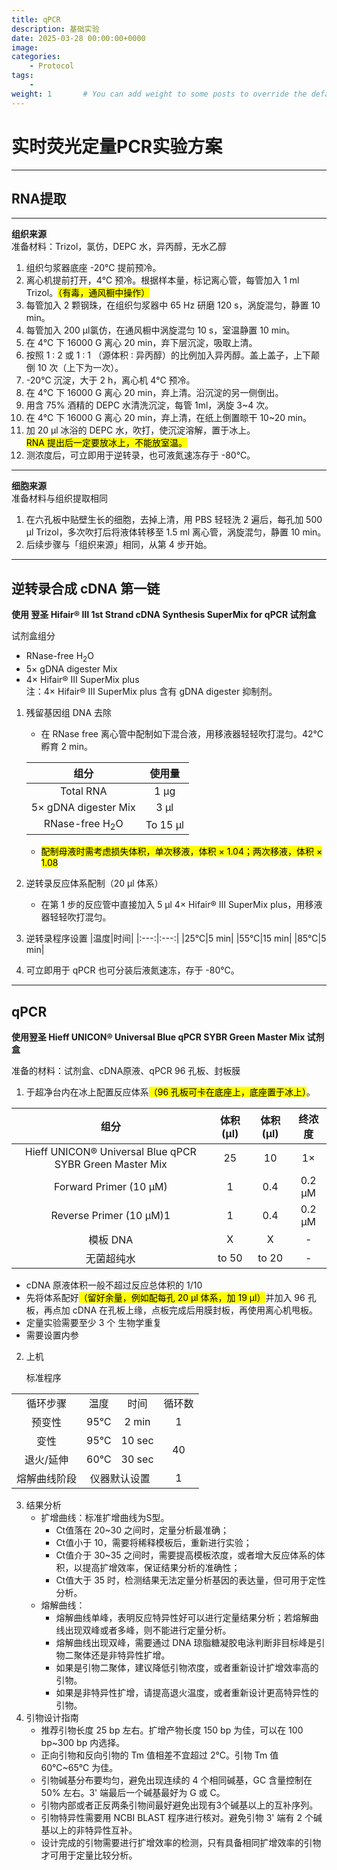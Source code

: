 ```yaml
---
title: qPCR
description: 基础实验
date: 2025-03-28 00:00:00+0000
image: 
categories:
    - Protocol
tags:
    - 
weight: 1       # You can add weight to some posts to override the default sorting (date descending)
---
```


# 实时荧光定量PCR实验方案  

---

## RNA提取

---

**组织来源**  
准备材料：Trizol，氯仿，DEPC 水，异丙醇，无水乙醇
1. 组织匀浆器底座 -20℃ 提前预冷。
2. 离心机提前打开，4℃ 预冷。根据样本量，标记离心管，每管加入 1 ml Trizol。<mark>（有毒，通风橱中操作）</mark>
3. 每管加入 2 颗钢珠，在组织匀浆器中 65 Hz 研磨 120 s，涡旋混匀，静置 10 min。
4. 每管加入 200 μl氯仿，在通风橱中涡旋混匀 10 s，室温静置 10 min。
5. 在 4℃ 下 16000 G 离心 20 min，弃下层沉淀，吸取上清。
6. 按照 1 ∶ 2 或  1 ∶ 1 （源体积 ∶ 异丙醇）的比例加入异丙醇。盖上盖子，上下颠倒 10 次（上下为一次）。
7. -20℃ 沉淀，大于 2 h，离心机 4℃ 预冷。
8. 在 4℃ 下 16000 G 离心 20 min，弃上清。沿沉淀的另一侧倒出。
9. 用含 75% 酒精的 DEPC 水清洗沉淀，每管 1ml，涡旋 3~4 次。
10. 在 4℃ 下 16000 G 离心 20 min，弃上清，在纸上倒置晾干 10~20 min。
11. 加 20 μl 冰浴的 DEPC 水，吹打，使沉淀溶解，置于冰上。  
    <mark>RNA 提出后一定要放冰上，不能放室温。</mark>
12. 测浓度后，可立即用于逆转录，也可液氮速冻存于 -80℃。
---

**细胞来源**  
准备材料与组织提取相同  
1. 在六孔板中贴壁生长的细胞，去掉上清，用 PBS 轻轻洗 2 遍后，每孔加 500 μl Trizol，多次吹打后将液体转移至 1.5 ml 离心管，涡旋混匀，静置 10 min。  
2. 后续步骤与「组织来源」相同，从第 4 步开始。

---

## 逆转录合成 cDNA 第一链  
**使用 翌圣 Hifair® Ⅲ 1st Strand cDNA Synthesis SuperMix for qPCR 试剂盒**  

试剂盒组分  
+ RNase-free H<sub>2</sub>O
+ 5× gDNA digester Mix
+ 4× Hifair® Ⅲ SuperMix plus   
注：4× Hifair® Ⅲ SuperMix plus 含有 gDNA digester 抑制剂。

1. 残留基因组 DNA 去除   
    + 在 RNase free 离心管中配制如下混合液，用移液器轻轻吹打混匀。42℃ 孵育 2 min。
  
    |组分|使用量|
    |:---:|:---:|
    |Total RNA|1 μg|
    |5× gDNA digester Mix|3 μl|
    |RNase-free H<sub>2</sub>O|To 15 μl|

    + <mark>配制母液时需考虑损失体积，单次移液，体积 × 1.04；两次移液，体积 × 1.08</mark>

2. 逆转录反应体系配制（20 μl 体系）  
   + 在第 1 步的反应管中直接加入 5 μl 4× Hifair® Ⅲ SuperMix plus，用移液器轻轻吹打混匀。
3. 逆转录程序设置
    |温度|时间|
    |:---:|:---:|
    |25℃|5 min|
    |55℃|15 min|
    |85℃|5 min|

4. 可立即用于 qPCR 也可分装后液氮速冻，存于 -80℃。

---

## qPCR
**使用翌圣 Hieff UNICON® Universal Blue qPCR SYBR Green Master Mix 试剂盒** 

准备的材料：试剂盒、cDNA原液、qPCR 96 孔板、封板膜

1. 于超净台内在冰上配置反应体系<mark>（96 孔板可卡在底座上，底座置于冰上）</mark>。  
  
|组分|体积 (μl)|体积 (μl)|终浓度|
|:---:|:---:|:---:|:---:|
|Hieff UNICON® Universal Blue qPCR SYBR Green Master Mix|25|10|1×|
|Forward Primer (10 μM)|1|0.4|0.2 μM|
|Reverse Primer (10 μM)1|1|0.4|0.2 μM|
|模板 DNA|X|X|-|
|无菌超纯水|to 50|to 20|-|  

+ cDNA 原液体积一般不超过反应总体积的 1/10
+ 先将体系配好<mark>（留好余量，例如配每孔 20 μl 体系，加 19 μl）</mark>并加入 96 孔板，再点加 cDNA 在孔板上缘，点板完成后用膜封板，再使用离心机甩板。
+ 定量实验需要至少 3 个 生物学重复
+ 需要设置内参
  
2. 上机  

    标准程序  

<table>
    <tr>
        <td align="center">循环步骤</td>
        <td align="center">温度</td>
        <td align="center">时间</td>
        <td align="center">循环数</td>
    </tr>
    <tr>
        <td align="center">预变性</td>
        <td align="center">95℃</td>
        <td align="center">2 min</td>
        <td align="center">1</td>
    </tr>
    <tr>
        <td align="center">变性</td>
        <td align="center">95℃</td>
        <td align="center">10 sec</td>
        <td align="center" rowspan=2>40</td>
    </tr>
    <tr>
        <td align="center">退火/延伸</td>
        <td align="center">60℃</td>
        <td align="center">30 sec</td>
    </tr>
    <tr>
        <td align="center">熔解曲线阶段</td>
        <td align="center" colspan=2>仪器默认设置</td>
        <td align="center">1</td>
    </tr>
</table>

3. 结果分析  
   + 扩增曲线：标准扩增曲线为S型。  
      + Ct值落在 20~30 之间时，定量分析最准确； 
      + Ct值小于 10，需要将稀释模板后，重新进行实验； 
      + Ct值介于 30~35 之间时，需要提高模板浓度，或者增大反应体系的体积，以提高扩增效率，保证结果分析的准确性； 
      + Ct值大于 35 时，检测结果无法定量分析基因的表达量，但可用于定性分析。 
    + 熔解曲线： 
      + 熔解曲线单峰，表明反应特异性好可以进行定量结果分析；若熔解曲线出现双峰或者多峰，则不能进行定量分析。 
      + 熔解曲线出现双峰，需要通过 DNA 琼脂糖凝胶电泳判断非目标峰是引物二聚体还是非特异性扩增。 
      + 如果是引物二聚体，建议降低引物浓度，或者重新设计扩增效率高的引物。 
      + 如果是非特异性扩增，请提高退火温度，或者重新设计更高特异性的引物。
4. 引物设计指南
   + 推荐引物长度 25 bp 左右。扩增产物长度 150 bp 为佳，可以在 100 bp~300 bp 内选择。 
   + 正向引物和反向引物的 Tm 值相差不宜超过 2℃。引物 Tm 值 60℃~65℃ 为佳。 
   + 引物碱基分布要均匀，避免出现连续的 4 个相同碱基，GC 含量控制在 50% 左右。3' 端最后一个碱基最好为 G 或 C。 
   + 引物内部或者正反两条引物间最好避免出现有3个碱基以上的互补序列。 
   + 引物特异性需要用 NCBI BLAST 程序进行核对。避免引物 3' 端有 2 个碱基以上的非特异性互补。 
   + 设计完成的引物需要进行扩增效率的检测，只有具备相同扩增效率的引物才可用于定量比较分析。 